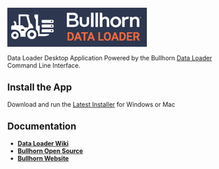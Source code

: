 ![Data Loader Logo](dataloader.png)

Data Loader Desktop Application Powered by the Bullhorn [Data Loader](https://github.com/bullhorn/dataloader) Command Line Interface.

## Install the App

Download and run the [Latest Installer](https://github.com/bullhorn/dataloader-ui/releases/latest) for Windows or Mac

## Documentation

*  **[Data Loader Wiki](https://github.com/bullhorn/dataloader/wiki)**
*  **[Bullhorn Open Source](http://bullhorn.github.io)**
*  **[Bullhorn Website](http://www.bullhorn.com)**
